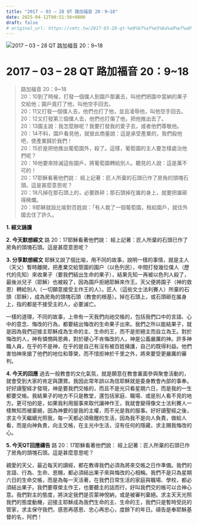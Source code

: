 ```yaml
---
title: "2017 – 03 – 28 QT 路加福音 20：9~18"
date: 2025-04-12T00:51:56+0800
draft: false
# original_url: https://cmtc.tw/2017-03-28-qt-%e8%b7%af%e5%8a%a0%e7%a6%8f%e9%9f%b3-20%ef%bc%9a918
---
```


![2017 – 03 – 28 QT 路加福音 20：9\~18](/images/qt.jpg   "2017 – 03 – 28 QT 路加福音 20：9\~18")

# 2017 – 03 – 28 QT 路加福音 20：9\~18

> 路加福音 20：9\~18  
> 20：10到了時候，打發一個僕人到園戶那裏去，叫他們把園中當納的果子交給他；園戶竟打了他，叫他空手回去。  
> 20：11又打發一個僕人去，他們也打了他，並且凌辱他，叫他空手回去。  
> 20：12又打發第三個僕人去，他們也打傷了他，把他推出去了。  
> 20：13園主說：我怎麼辦呢？我要打發我的愛子去，或者他們尊敬他。  
> 20：14不料，園戶看見他，就彼此商量說：這是承受產業的，我們殺他吧，使產業歸於我們！  
> 20：15於是把他推出葡萄園外，殺了。這樣，葡萄園的主人要怎樣處治他們呢？  
> 20：16他要來除滅這些園戶，將葡萄園轉給別人。聽見的人說：這是萬不可的！  
> 20：17耶穌看著他們說： 經上記著：匠人所棄的石頭已作了房角的頭塊石頭。這是甚麼意思呢？  
> 20：18凡掉在那石頭上的，必要跌碎；那石頭掉在誰的身上，就要把誰砸得稀爛。  
> 20：9耶穌就設比喻對百姓說：「有人栽了一個葡萄園，租給園戶，就往外國去住了許久。

**1.  經文誦讀**

**2.  今天默想經文**
路 20：17耶穌看著他們說： 經上記著：匠人所棄的石頭已作了房角的頭塊石頭。這是甚麼意思呢？

**3. 分享默想經文**
耶穌又說了個比喻，用不同的故事，說明一樣的事情，就是主人（天父）暫時離開，把產業交給管園的園户（以色列民），中間打發幾位僕人（歷代的先知）來收果子（要我們結出生命的果子），結果先知一再被以色列人殺了，最後派兒子（耶穌）也被殺了，因為園戶拒絕耶穌來作王。天父便將園子（神的救恩）轉給別人（一切願意接受主作王的人）。匠人（這些文士法利賽人）所棄的石頭（耶穌），成為房角的頭塊石頭（教會的根基）。掉在石頭上，或石頭砸在誰身上，指的都是不接受主的人，必要滅亡。

一樣的道理，不同的故事，上帝有一天我們向祂交帳的，包括我們口中的言語、心中的意念、悔改的行為，都要結出悔改的生命果子出來。我們之所以能結果子，就是因為我們迎接主耶穌成為生命的主、生命的王，而不是拒絕主而自立為王。對於悔改的人，神有憐憫與恩典，對於硬心不肯悔改的人，神是公義嚴厲的神。許多神職人員，在乎的不是神，在乎的是自己有沒有被百姓擁護，自己的既得利益。他們害怕神來搶了他們的地位和尊榮，而不惜拒神於千里之外，將來要受更嚴厲的審判。

**4. 今天的回應**
過去一般教會的文化氣氛，就是願意在教會裏面參與聚會活動的，就會受到大家的肯定與讚賞。我因此常年誤以為信耶穌就是委身教會內部的事奉。好好讀聖經才發現，神是要我們交帳的，而且不是光只看星期六日，而是我的一生都要交帳。我結果子的地方不只是教堂，還包括家庭、職場、或是別人看不見的地方。更可怕的是，如果我利用服事來取代讓神作王，我就會變得像文士法利賽人一樣無知而被棄絕，因為神要的是我的主權，而不光是我的服事。好好讀聖經之後，求主今天繼續光照我，每一天都必須儆醒的生活，因為我不是向人負責，做給人看，而是向神負責，向主交帳，在主光中生活，沒有任何的隱藏，求主賜我悔改的心。

**5. 今天QT回應禱告**
路 20：17耶穌看著他們說： 經上記著：匠人所棄的石頭已作了房角的頭塊石頭。這是甚麼意思呢？

親愛的天父，最近每天的讀經，都在教導我們必須為將來交帳之日作準備。我們的言語、行為、生命、恩賜，都必須結出果子來與悔改的心相稱。我們不是只為星期六日的生命交帳，而是為每一天活著，在我們日常生活的家庭與職場、學校，都必須結出果子。我們要尊榮主作王，也要聽主的話而行，好叫我們交的帳可以合神心意。我們對主的態度，將決定我們是否蒙神悅納，或是被審判棄絕。求主天天光照我們的態度動機，迎接主耶穌成為我們生命的主、生命的王，我們只是暫時受託的管家，求主保守我們，感恩再感恩、忠心再忠心，度餘下的年日。禱告是奉耶穌基督的名，阿們！
